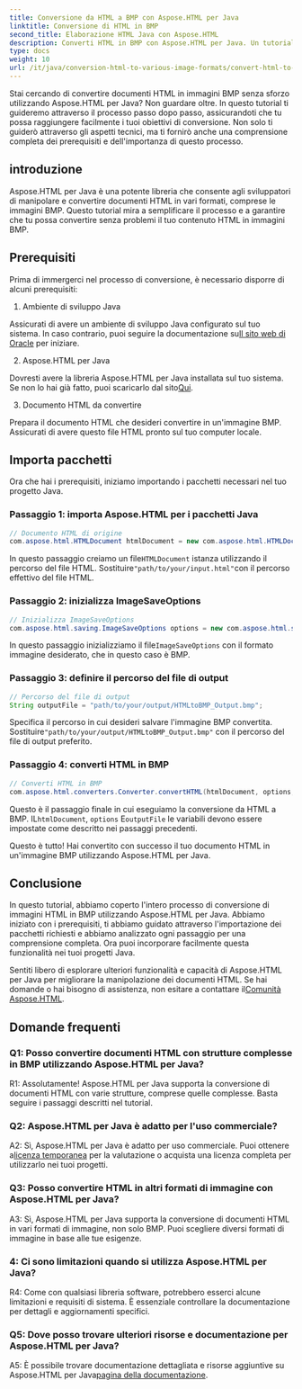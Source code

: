```yaml
---
title: Conversione da HTML a BMP con Aspose.HTML per Java
linktitle: Conversione di HTML in BMP
second_title: Elaborazione HTML Java con Aspose.HTML
description: Converti HTML in BMP con Aspose.HTML per Java. Un tutorial completo per convertire senza problemi documenti HTML in immagini BMP utilizzando Aspose.HTML per Java.
type: docs
weight: 10
url: /it/java/conversion-html-to-various-image-formats/convert-html-to-bmp/
---
```

Stai cercando di convertire documenti HTML in immagini BMP senza sforzo utilizzando Aspose.HTML per Java? Non guardare oltre. In questo tutorial ti guideremo attraverso il processo passo dopo passo, assicurandoti che tu possa raggiungere facilmente i tuoi obiettivi di conversione. Non solo ti guiderò attraverso gli aspetti tecnici, ma ti fornirò anche una comprensione completa dei prerequisiti e dell'importanza di questo processo. 

## introduzione

Aspose.HTML per Java è una potente libreria che consente agli sviluppatori di manipolare e convertire documenti HTML in vari formati, comprese le immagini BMP. Questo tutorial mira a semplificare il processo e a garantire che tu possa convertire senza problemi il tuo contenuto HTML in immagini BMP.

## Prerequisiti

Prima di immergerci nel processo di conversione, è necessario disporre di alcuni prerequisiti:

1. Ambiente di sviluppo Java

 Assicurati di avere un ambiente di sviluppo Java configurato sul tuo sistema. In caso contrario, puoi seguire la documentazione su[Il sito web di Oracle](https://www.oracle.com/java/technologies/javase-downloads.html) per iniziare.

2. Aspose.HTML per Java

Dovresti avere la libreria Aspose.HTML per Java installata sul tuo sistema. Se non lo hai già fatto, puoi scaricarlo dal sito[Qui](https://releases.aspose.com/html/java/).

3. Documento HTML da convertire

Prepara il documento HTML che desideri convertire in un'immagine BMP. Assicurati di avere questo file HTML pronto sul tuo computer locale.

## Importa pacchetti

Ora che hai i prerequisiti, iniziamo importando i pacchetti necessari nel tuo progetto Java.

### Passaggio 1: importa Aspose.HTML per i pacchetti Java

```java
// Documento HTML di origine
com.aspose.html.HTMLDocument htmlDocument = new com.aspose.html.HTMLDocument("path/to/your/input.html");
```

 In questo passaggio creiamo un file`HTMLDocument` istanza utilizzando il percorso del file HTML. Sostituire`"path/to/your/input.html"`con il percorso effettivo del file HTML.

### Passaggio 2: inizializza ImageSaveOptions

```java
// Inizializza ImageSaveOptions
com.aspose.html.saving.ImageSaveOptions options = new com.aspose.html.saving.ImageSaveOptions(com.aspose.html.rendering.image.ImageFormat.Bmp);
```

 In questo passaggio inizializziamo il file`ImageSaveOptions` con il formato immagine desiderato, che in questo caso è BMP.

### Passaggio 3: definire il percorso del file di output

```java
// Percorso del file di output
String outputFile = "path/to/your/output/HTMLtoBMP_Output.bmp";
```

 Specifica il percorso in cui desideri salvare l'immagine BMP convertita. Sostituire`"path/to/your/output/HTMLtoBMP_Output.bmp"` con il percorso del file di output preferito.

### Passaggio 4: converti HTML in BMP

```java
// Converti HTML in BMP
com.aspose.html.converters.Converter.convertHTML(htmlDocument, options, outputFile);
```

 Questo è il passaggio finale in cui eseguiamo la conversione da HTML a BMP. IL`htmlDocument`, `options` E`outputFile` le variabili devono essere impostate come descritto nei passaggi precedenti.

Questo è tutto! Hai convertito con successo il tuo documento HTML in un'immagine BMP utilizzando Aspose.HTML per Java.

## Conclusione

In questo tutorial, abbiamo coperto l'intero processo di conversione di immagini HTML in BMP utilizzando Aspose.HTML per Java. Abbiamo iniziato con i prerequisiti, ti abbiamo guidato attraverso l'importazione dei pacchetti richiesti e abbiamo analizzato ogni passaggio per una comprensione completa. Ora puoi incorporare facilmente questa funzionalità nei tuoi progetti Java.

 Sentiti libero di esplorare ulteriori funzionalità e capacità di Aspose.HTML per Java per migliorare la manipolazione dei documenti HTML. Se hai domande o hai bisogno di assistenza, non esitare a contattare il[Comunità Aspose.HTML](https://forum.aspose.com/).

## Domande frequenti

### Q1: Posso convertire documenti HTML con strutture complesse in BMP utilizzando Aspose.HTML per Java?

R1: Assolutamente! Aspose.HTML per Java supporta la conversione di documenti HTML con varie strutture, comprese quelle complesse. Basta seguire i passaggi descritti nel tutorial.

### Q2: Aspose.HTML per Java è adatto per l'uso commerciale?

 A2: Sì, Aspose.HTML per Java è adatto per uso commerciale. Puoi ottenere a[licenza temporanea](https://purchase.aspose.com/temporary-license/) per la valutazione o acquista una licenza completa per utilizzarlo nei tuoi progetti.

### Q3: Posso convertire HTML in altri formati di immagine con Aspose.HTML per Java?

A3: Sì, Aspose.HTML per Java supporta la conversione di documenti HTML in vari formati di immagine, non solo BMP. Puoi scegliere diversi formati di immagine in base alle tue esigenze.

### 4: Ci sono limitazioni quando si utilizza Aspose.HTML per Java?

R4: Come con qualsiasi libreria software, potrebbero esserci alcune limitazioni e requisiti di sistema. È essenziale controllare la documentazione per dettagli e aggiornamenti specifici.

### Q5: Dove posso trovare ulteriori risorse e documentazione per Aspose.HTML per Java?

A5: È possibile trovare documentazione dettagliata e risorse aggiuntive su Aspose.HTML per Java[pagina della documentazione](https://reference.aspose.com/html/java/).